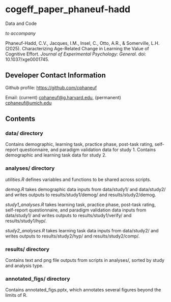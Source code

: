# cogeff_paper_phaneuf-hadd

Data and Code

*to accompany*

Phaneuf-Hadd, C.V., Jacques, I.M., Insel, C., Otto, A.R., & Somerville, L.H. (2025). Characterizing Age-Related Change in Learning the Value of Cognitive Effort. *Journal of Experimental Psychology: General*. doi: 10.1037/xge0001745.

## Developer Contact Information

Github profile: https://github.com/cphaneuf

Email: (current) cphaneuf@g.harvard.edu, (permanent) cphaneuf@umich.edu

## Contents

### data/ directory

Contains demographic, learning task, practice phase, post-task rating, self-report questionnaire, and paradigm validation data for study 1. Contains demographic and learning task data for study 2.

### analyses/ directory

*utilities.R* defines variables and functions to be shared across scripts.

*demog.R* takes demographic data inputs from data/study1/ and data/study2/ and writes outputs to results/study1/demog/ and results/study2/demog.

*study1_analyses.R* takes learning task, practice phase, post-task rating, self-report questionnaire, and paradigm validation data inputs from data/study1/ and writes outputs to results/study1/verify/ and results/study1/hyp/.

*study2_analyses.R* takes learning task data inputs from data/study2/ and writes outputs to results/study2/hyp/ and results/study2/comp/.

### results/ directory

Contains text and png file outputs from scripts in analyses/, sorted by study and analysis type.

### annotated_figs/ directory

Contains annotated_figs.pptx, which annotates several figures beyond the limits of R.
